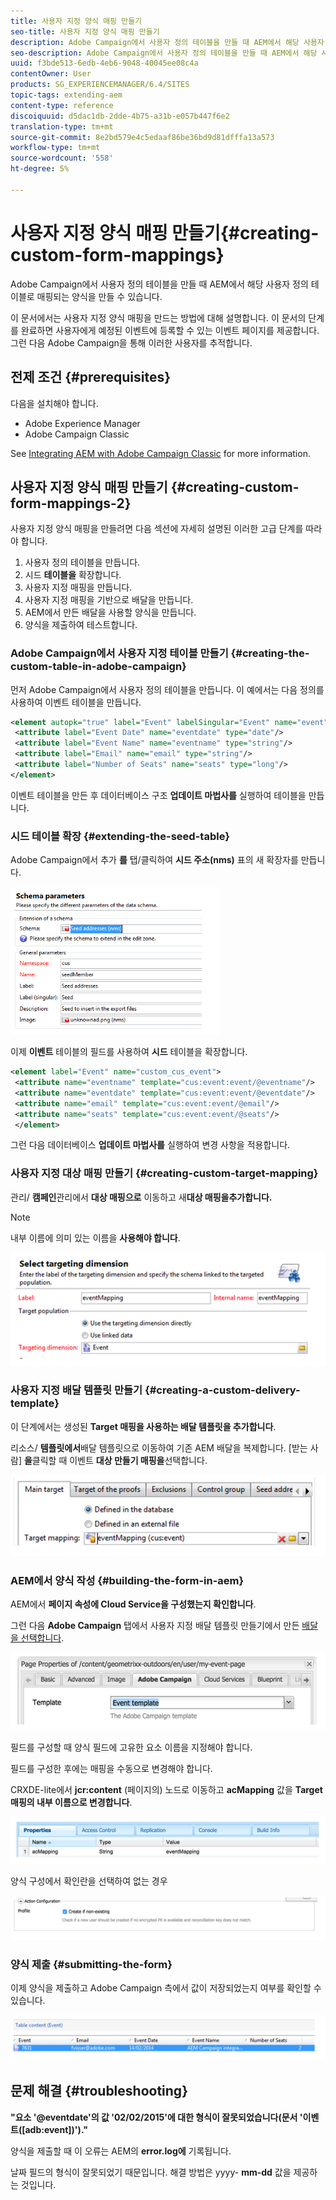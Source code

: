 ```yaml
---
title: 사용자 지정 양식 매핑 만들기
seo-title: 사용자 지정 양식 매핑 만들기
description: Adobe Campaign에서 사용자 정의 테이블을 만들 때 AEM에서 해당 사용자 정의 테이블로 매핑되는 양식을 만들 수 있습니다
seo-description: Adobe Campaign에서 사용자 정의 테이블을 만들 때 AEM에서 해당 사용자 정의 테이블로 매핑되는 양식을 만들 수 있습니다
uuid: f3bde513-6edb-4eb6-9048-40045ee08c4a
contentOwner: User
products: SG_EXPERIENCEMANAGER/6.4/SITES
topic-tags: extending-aem
content-type: reference
discoiquuid: d5dac1db-2dde-4b75-a31b-e057b447f6e2
translation-type: tm+mt
source-git-commit: 8e2bd579e4c5edaaf86be36bd9d81dfffa13a573
workflow-type: tm+mt
source-wordcount: '558'
ht-degree: 5%

---
```



# 사용자 지정 양식 매핑 만들기{#creating-custom-form-mappings}

Adobe Campaign에서 사용자 정의 테이블을 만들 때 AEM에서 해당 사용자 정의 테이블로 매핑되는 양식을 만들 수 있습니다.

이 문서에서는 사용자 지정 양식 매핑을 만드는 방법에 대해 설명합니다. 이 문서의 단계를 완료하면 사용자에게 예정된 이벤트에 등록할 수 있는 이벤트 페이지를 제공합니다. 그런 다음 Adobe Campaign을 통해 이러한 사용자를 추적합니다.

## 전제 조건 {#prerequisites}

다음을 설치해야 합니다.

* Adobe Experience Manager
* Adobe Campaign Classic

See [Integrating AEM with Adobe Campaign Classic](/help/sites-administering/campaignonpremise.md) for more information.

## 사용자 지정 양식 매핑 만들기 {#creating-custom-form-mappings-2}

사용자 지정 양식 매핑을 만들려면 다음 섹션에 자세히 설명된 이러한 고급 단계를 따라야 합니다.

1. 사용자 정의 테이블을 만듭니다.
1. 시드 **테이블을** 확장합니다.
1. 사용자 지정 매핑을 만듭니다.
1. 사용자 지정 매핑을 기반으로 배달을 만듭니다.
1. AEM에서 만든 배달을 사용할 양식을 만듭니다.
1. 양식을 제출하여 테스트합니다.

### Adobe Campaign에서 사용자 지정 테이블 만들기 {#creating-the-custom-table-in-adobe-campaign}

먼저 Adobe Campaign에서 사용자 정의 테이블을 만듭니다. 이 예에서는 다음 정의를 사용하여 이벤트 테이블을 만듭니다.

```xml
<element autopk="true" label="Event" labelSingular="Event" name="event">
 <attribute label="Event Date" name="eventdate" type="date"/>
 <attribute label="Event Name" name="eventname" type="string"/>
 <attribute label="Email" name="email" type="string"/>
 <attribute label="Number of Seats" name="seats" type="long"/>
</element>
```

이벤트 테이블을 만든 후 데이터베이스 구조 **업데이트 마법사를** 실행하여 테이블을 만듭니다.

### 시드 테이블 확장 {#extending-the-seed-table}

Adobe Campaign에서 추가 **를** 탭/클릭하여 **시드 주소(nms)** 표의 새 확장자를 만듭니다.

![chlimage_1-194](assets/chlimage_1-194.png)

이제 **이벤트** 테이블의 필드를 사용하여 **시드** 테이블을 확장합니다.

```xml
<element label="Event" name="custom_cus_event">
 <attribute name="eventname" template="cus:event:event/@eventname"/>
 <attribute name="eventdate" template="cus:event:event/@eventdate"/>
 <attribute name="email" template="cus:event:event/@email"/>
 <attribute name="seats" template="cus:event:event/@seats"/>
 </element>
```

그런 다음 데이터베이스 **업데이트 마법사를** 실행하여 변경 사항을 적용합니다.

### 사용자 지정 대상 매핑 만들기 {#creating-custom-target-mapping}

관리/ **캠페인**&#x200B;관리에서 **대상 매핑으로** 이동하고 새&#x200B;**대상 매핑을추가합니다.**

>[!NOTE]
>
>내부 이름에 의미 있는 이름을 **사용해야 합니다**.

![chlimage_1-195](assets/chlimage_1-195.png)

### 사용자 지정 배달 템플릿 만들기 {#creating-a-custom-delivery-template}

이 단계에서는 생성된 **Target 매핑을 사용하는 배달 템플릿을 추가합니다**.

리소스/ **템플릿에서**&#x200B;배달 템플릿으로 이동하여 기존 AEM 배달을 복제합니다. [받는 사람] **을**&#x200B;클릭할 때 이벤트 **대상 만들기 매핑을**&#x200B;선택합니다.

![chlimage_1-196](assets/chlimage_1-196.png)

### AEM에서 양식 작성 {#building-the-form-in-aem}

AEM에서 **페이지 속성에 Cloud Service을 구성했는지 확인합니다**.

그런 다음 **Adobe Campaign** 탭에서 사용자 지정 배달 템플릿 만들기에서 만든 [배달을 선택합니다](#creating-a-custom-delivery-template).

![chlimage_1-197](assets/chlimage_1-197.png)

필드를 구성할 때 양식 필드에 고유한 요소 이름을 지정해야 합니다.

필드를 구성한 후에는 매핑을 수동으로 변경해야 합니다.

CRXDE-lite에서 **jcr:content** (페이지의) 노드로 이동하고 **acMapping** 값을 **Target 매핑의 내부 이름으로 변경합니다**.

![chlimage_1-198](assets/chlimage_1-198.png)

양식 구성에서 확인란을 선택하여 없는 경우

![chlimage_1-199](assets/chlimage_1-199.png)

### 양식 제출 {#submitting-the-form}

이제 양식을 제출하고 Adobe Campaign 측에서 값이 저장되었는지 여부를 확인할 수 있습니다.

![chlimage_1-200](assets/chlimage_1-200.png)

## 문제 해결 {#troubleshooting}

**&quot;요소 &#39;@eventdate&#39;의 값 &#39;02/02/2015&#39;에 대한 형식이 잘못되었습니다(문서 &#39;이벤트([adb:event])&#39;).&quot;**

양식을 제출할 때 이 오류는 AEM의 **error.log에** 기록됩니다.

날짜 필드의 형식이 잘못되었기 때문입니다. 해결 방법은 yyyy- **mm-dd** 값을 제공하는 것입니다.

